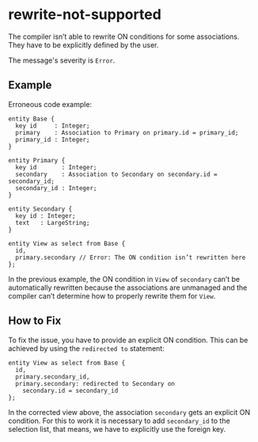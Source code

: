 # rewrite-not-supported

The compiler isn’t able to rewrite ON conditions for some associations.
They have to be explicitly defined by the user.

The message's severity is `Error`.

## Example

Erroneous code example:

```cdl
entity Base {
  key id     : Integer;
  primary    : Association to Primary on primary.id = primary_id;
  primary_id : Integer;
}

entity Primary {
  key id       : Integer;
  secondary    : Association to Secondary on secondary.id = secondary_id;
  secondary_id : Integer;
}

entity Secondary {
  key id : Integer;
  text   : LargeString;
}

entity View as select from Base {
  id,
  primary.secondary // Error: The ON condition isn’t rewritten here
};
```

In the previous example, the ON condition in `View` of `secondary` can’t be
automatically rewritten because the associations are unmanaged and the
compiler can’t determine how to properly rewrite them for `View`.

## How to Fix

To fix the issue, you have to provide an explicit ON condition.  This can be
achieved by using the `redirected to` statement:

```cdl
entity View as select from Base {
  id,
  primary.secondary_id,
  primary.secondary: redirected to Secondary on
    secondary.id = secondary_id
};
```

In the corrected view above, the association `secondary` gets an explicit ON
condition.  For this to work it is necessary to add `secondary_id` to the
selection list, that means, we have to explicitly use the foreign key.
